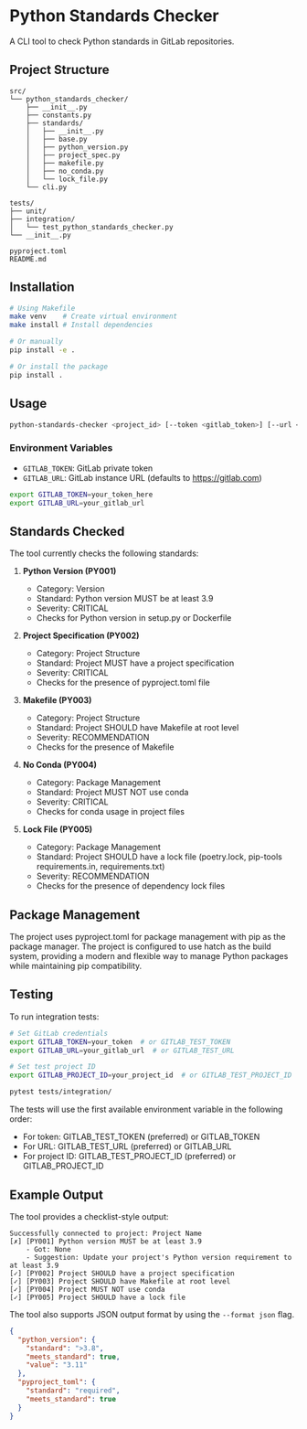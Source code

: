 # Python Standards Checker

A CLI tool to check Python standards in GitLab repositories.

## Project Structure

```
src/
└── python_standards_checker/
    ├── __init__.py
    ├── constants.py
    ├── standards/
    │   ├── __init__.py
    │   ├── base.py
    │   ├── python_version.py
    │   ├── project_spec.py
    │   ├── makefile.py
    │   ├── no_conda.py
    │   └── lock_file.py
    └── cli.py

tests/
├── unit/
├── integration/
│   └── test_python_standards_checker.py
└── __init__.py

pyproject.toml
README.md
```

## Installation

```bash
# Using Makefile
make venv    # Create virtual environment
make install # Install dependencies

# Or manually
pip install -e .

# Or install the package
pip install .
```

## Usage

```bash
python-standards-checker <project_id> [--token <gitlab_token>] [--url <gitlab_url>]
```

### Environment Variables

- `GITLAB_TOKEN`: GitLab private token
- `GITLAB_URL`: GitLab instance URL (defaults to https://gitlab.com)

```bash
export GITLAB_TOKEN=your_token_here
export GITLAB_URL=your_gitlab_url
```

## Standards Checked

The tool currently checks the following standards:

1. **Python Version (PY001)**
   - Category: Version
   - Standard: Python version MUST be at least 3.9
   - Severity: CRITICAL
   - Checks for Python version in setup.py or Dockerfile

2. **Project Specification (PY002)**
   - Category: Project Structure
   - Standard: Project MUST have a project specification
   - Severity: CRITICAL
   - Checks for the presence of pyproject.toml file

3. **Makefile (PY003)**
   - Category: Project Structure
   - Standard: Project SHOULD have Makefile at root level
   - Severity: RECOMMENDATION
   - Checks for the presence of Makefile

4. **No Conda (PY004)**
   - Category: Package Management
   - Standard: Project MUST NOT use conda
   - Severity: CRITICAL
   - Checks for conda usage in project files

5. **Lock File (PY005)**
   - Category: Package Management
   - Standard: Project SHOULD have a lock file (poetry.lock, pip-tools requirements.in, requirements.txt)
   - Severity: RECOMMENDATION
   - Checks for the presence of dependency lock files

## Package Management

The project uses pyproject.toml for package management with pip as the package manager. The project is configured to use hatch as the build system, providing a modern and flexible way to manage Python packages while maintaining pip compatibility.

## Testing

To run integration tests:

```bash
# Set GitLab credentials
export GITLAB_TOKEN=your_token  # or GITLAB_TEST_TOKEN
export GITLAB_URL=your_gitlab_url  # or GITLAB_TEST_URL

# Set test project ID
export GITLAB_PROJECT_ID=your_project_id  # or GITLAB_TEST_PROJECT_ID

pytest tests/integration/
```

The tests will use the first available environment variable in the following order:
- For token: GITLAB_TEST_TOKEN (preferred) or GITLAB_TOKEN
- For URL: GITLAB_TEST_URL (preferred) or GITLAB_URL
- For project ID: GITLAB_TEST_PROJECT_ID (preferred) or GITLAB_PROJECT_ID

## Example Output

The tool provides a checklist-style output:

```
Successfully connected to project: Project Name
[✗] [PY001] Python version MUST be at least 3.9
    - Got: None
    - Suggestion: Update your project's Python version requirement to at least 3.9
[✓] [PY002] Project SHOULD have a project specification
[✓] [PY003] Project SHOULD have Makefile at root level
[✓] [PY004] Project MUST NOT use conda
[✓] [PY005] Project SHOULD have a lock file
```

The tool also supports JSON output format by using the `--format json` flag.

```json
{
  "python_version": {
    "standard": ">3.8",
    "meets_standard": true,
    "value": "3.11"
  },
  "pyproject_toml": {
    "standard": "required",
    "meets_standard": true
  }
}
```